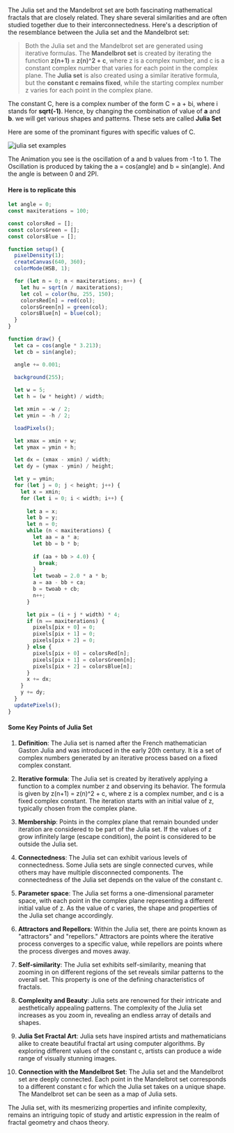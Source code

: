 The Julia set and the Mandelbrot set are both fascinating mathematical fractals that are closely related. They share several similarities and are often studied together due to their interconnectedness. Here's a description of the resemblance between the Julia set and the Mandelbrot set:

> Both the Julia set and the Mandelbrot set are generated using iterative formulas. The **Mandelbrot set** is created by iterating the function **z(n+1) = z(n)^2 + c**, where z is a complex number, and c is a constant complex number that varies for each point in the complex plane. The **Julia set** is also created using a similar iterative formula, but the **constant c remains fixed**, while the starting complex number z varies for each point in the complex plane.

The constant C, here is a complex number of the form C = a + bi, where i stands for **sqrt(-1)**. Hence, by changing the combination of value of **a** and **b**. we will get various shapes and patterns. These sets are called **Julia Set**

Here are some of the prominant figures with specific values of C.

![julia set examples](https://firebasestorage.googleapis.com/v0/b/dummyproject-d0c53.appspot.com/o/Screenshot%202023-07-27%20at%201.27.31%E2%80%AFAM.png?alt=media&token=665bf3c9-47df-4ea1-8de3-9522f49f7231)

The Animation you see is the oscillation of a and b values from -1 to 1. The Oscillation is produced by taking the a = cos(angle) and b = sin(angle). And the angle is between 0 and 2PI.

#### Here is to replicate this
```js
let angle = 0;
const maxiterations = 100;

const colorsRed = [];
const colorsGreen = [];
const colorsBlue = [];

function setup() {
  pixelDensity(1);
  createCanvas(640, 360);
  colorMode(HSB, 1);

  for (let n = 0; n < maxiterations; n++) {
    let hu = sqrt(n / maxiterations);
    let col = color(hu, 255, 150);
    colorsRed[n] = red(col);
    colorsGreen[n] = green(col);
    colorsBlue[n] = blue(col);
  }
}

function draw() {
  let ca = cos(angle * 3.213);
  let cb = sin(angle);

  angle += 0.001;

  background(255);
  
  let w = 5;
  let h = (w * height) / width;

  let xmin = -w / 2;
  let ymin = -h / 2;

  loadPixels();

  let xmax = xmin + w;
  let ymax = ymin + h;

  let dx = (xmax - xmin) / width;
  let dy = (ymax - ymin) / height;

  let y = ymin;
  for (let j = 0; j < height; j++) {
    let x = xmin;
    for (let i = 0; i < width; i++) {
      
      let a = x;
      let b = y;
      let n = 0;
      while (n < maxiterations) {
        let aa = a * a;
        let bb = b * b;
        
        if (aa + bb > 4.0) {
          break; 
        }
        let twoab = 2.0 * a * b;
        a = aa - bb + ca;
        b = twoab + cb;
        n++;
      }

      let pix = (i + j * width) * 4;
      if (n == maxiterations) {
        pixels[pix + 0] = 0;
        pixels[pix + 1] = 0;
        pixels[pix + 2] = 0;
      } else {
        pixels[pix + 0] = colorsRed[n];
        pixels[pix + 1] = colorsGreen[n];
        pixels[pix + 2] = colorsBlue[n];
      }
      x += dx;
    }
    y += dy;
  }
  updatePixels();
}
```

#### Some Key Points of Julia Set
1. **Definition**: The Julia set is named after the French mathematician Gaston Julia and was introduced in the early 20th century. It is a set of complex numbers generated by an iterative process based on a fixed complex constant.

2. **Iterative formula**: The Julia set is created by iteratively applying a function to a complex number z and observing its behavior. The formula is given by z(n+1) = z(n)^2 + c, where z is a complex number, and c is a fixed complex constant. The iteration starts with an initial value of z, typically chosen from the complex plane.

3. **Membership**: Points in the complex plane that remain bounded under iteration are considered to be part of the Julia set. If the values of z grow infinitely large (escape condition), the point is considered to be outside the Julia set.

4. **Connectedness**: The Julia set can exhibit various levels of connectedness. Some Julia sets are single connected curves, while others may have multiple disconnected components. The connectedness of the Julia set depends on the value of the constant c.

5. **Parameter space**: The Julia set forms a one-dimensional parameter space, with each point in the complex plane representing a different initial value of z. As the value of c varies, the shape and properties of the Julia set change accordingly.

6. **Attractors and Repellors**: Within the Julia set, there are points known as "attractors" and "repellors." Attractors are points where the iterative process converges to a specific value, while repellors are points where the process diverges and moves away.

7. **Self-similarity**: The Julia set exhibits self-similarity, meaning that zooming in on different regions of the set reveals similar patterns to the overall set. This property is one of the defining characteristics of fractals.

8. **Complexity and Beauty**: Julia sets are renowned for their intricate and aesthetically appealing patterns. The complexity of the Julia set increases as you zoom in, revealing an endless array of details and shapes.

9. **Julia Set Fractal Art**: Julia sets have inspired artists and mathematicians alike to create beautiful fractal art using computer algorithms. By exploring different values of the constant c, artists can produce a wide range of visually stunning images.

10. **Connection with the Mandelbrot Set**: The Julia set and the Mandelbrot set are deeply connected. Each point in the Mandelbrot set corresponds to a different constant c for which the Julia set takes on a unique shape. The Mandelbrot set can be seen as a map of Julia sets.

The Julia set, with its mesmerizing properties and infinite complexity, remains an intriguing topic of study and artistic expression in the realm of fractal geometry and chaos theory.